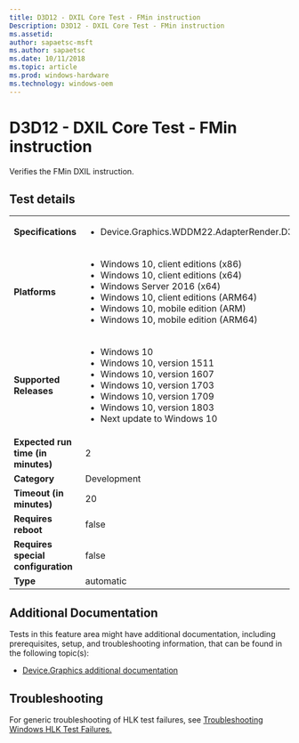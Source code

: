 ```yaml
---
title: D3D12 - DXIL Core Test - FMin instruction
Description: D3D12 - DXIL Core Test - FMin instruction
ms.assetid: 
author: sapaetsc-msft
ms.author: sapaetsc
ms.date: 10/11/2018
ms.topic: article
ms.prod: windows-hardware
ms.technology: windows-oem
---
```


# D3D12 - DXIL Core Test - FMin instruction

Verifies the FMin DXIL instruction.

## Test details
|||
|---|---|
| **Specifications**  | <ul><li>Device.Graphics.WDDM22.AdapterRender.D3D12.DXILCore.ShaderModel60.CoreRequirement</li></ul> |  
| **Platforms**   | <ul><li>Windows 10, client editions (x86)</li><li>Windows 10, client editions (x64)</li><li>Windows Server 2016 (x64)</li><li>Windows 10, client editions (ARM64)</li><li>Windows 10, mobile edition (ARM)</li><li>Windows 10, mobile edition (ARM64)</li></ul> |
| **Supported Releases** | <ul><li>Windows 10</li><li>Windows 10, version 1511</li><li>Windows 10, version 1607</li><li>Windows 10, version 1703</li><li>Windows 10, version 1709</li><li>Windows 10, version 1803</li><li>Next update to Windows 10</li></ul> |
|**Expected run time (in minutes)**| 2 |
|**Category**| Development |
|**Timeout (in minutes)**| 20 |
|**Requires reboot**| false |
|**Requires special configuration**| false |
|**Type**| automatic |




## Additional Documentation
Tests in this feature area might have additional documentation, including prerequisites, setup, and troubleshooting information, that can be found in the following topic(s): <ul><li>[Device.Graphics additional documentation](device-graphics-additional-documentation.md)</li></ul>

## Troubleshooting
For generic troubleshooting of HLK test failures, see [Troubleshooting Windows HLK Test Failures.](..\user\troubleshooting-windows-hlk-test-failures.md)